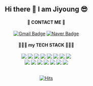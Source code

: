 
<div align="center">
  
## Hi there 👋 I am Jiyoung 😎
    
<!-- ### 🧚🏻‍♀️ I hope to become a FRONTEND ENGINEER 🧙🏻‍♂️ -->
             
       
#### 📧 CONTACT ME 🧐
[![Gmail Badge](https://img.shields.io/badge/Gmail-d14836?style=flat-square&logo=Gmail&logoColor=white&link=mailto:jayyyoung321@gmail.com)](mailto:jayyyoung321@gmail.com)
[![Naver Badge](https://img.shields.io/badge/Naver-03C75A?style=flat-square&logo=Naver&logoColor=white&link=mailto:reachgoal321@naver.com)](mailto:reachgoal321@naver.com)

#### 🏊🏻‍♀️ my TECH STACK 🏄🏻‍♀️
<div>
<img src="https://img.shields.io/badge/HTML-E34F26?style=flat-square&logo=HTML5&logoColor=white"/>
<img src="https://img.shields.io/badge/Python-3776AB?style=flat-square&logo=Python&logoColor=white"/>
<img src="https://img.shields.io/badge/CSS-1572B6?style=flat-square&logo=CSS3&logoColor=white"/>
<img src="https://img.shields.io/badge/JavaScript-F7DF1E?style=flat-square&logo=JavaScript&logoColor=white"/>
<img src="https://img.shields.io/badge/React-61DAFB?style=flat-square&logo=React&logoColor=white"/>
  
<img src="https://img.shields.io/badge/PostCSS-DD3A0A?style=flat-square&logo=PostCSS&logoColor=white"/>
<img src="https://img.shields.io/badge/Bootstrap-7952B3?style=flat-square&logo=Bootstrap&logoColor=white"/>
  
<img src="https://img.shields.io/badge/Django-092E20?style=flat-square&logo=Django&logoColor=white"/>
  
<br/>
  
<img src="https://img.shields.io/badge/Git-F05032?style=flat-square&logo=Git&logoColor=white"/>
<img src="https://img.shields.io/badge/GitHub-181717?style=flat-square&logo=GitHub&logoColor=white"/>
<img src="https://img.shields.io/badge/GitLab-FCA121?style=flat-square&logo=GitLab&logoColor=white"/>
<img src="https://img.shields.io/badge/Jira-0052CC?style=flat-square&logo=Jira&logoColor=white"/>
  
<img src="https://img.shields.io/badge/Discord-5865F2?style=flat-square&logo=Discord&logoColor=white"/>
<img src="https://img.shields.io/badge/Mattermost-0058CC?style=flat-square&logo=Mattermost&logoColor=white"/>
<img src="https://img.shields.io/badge/Slack-4A154B?style=flat-square&logo=Slack&logoColor=white"/>
  
</div>
  
<br />

[![Hits](https://hits.seeyoufarm.com/api/count/incr/badge.svg?url=https%3A%2F%2Fgithub.com%2FJiyoungPark321&count_bg=%23E7CE11&title_bg=%239B7400&icon=&icon_color=%23E7E7E7&&title=hits&edge_flat=false)](https://github.com/JiyoungPark321)

</div>



  
<!--
**JiyoungPark321/JiyoungPark321** is a ✨ _special_ ✨ repository because its `README.md` (this file) appears on your GitHub profile.

Here are some ideas to get you started:

- 🔭 I’m currently working on ...
- 🌱 I’m currently learning ...
- 👯 I’m looking to collaborate on ...
- 🤔 I’m looking for help with ...
- 💬 Ask me about ...
- 📫 How to reach me: ...
- 😄 Pronouns: ...
- ⚡ Fun fact: ...
-->
